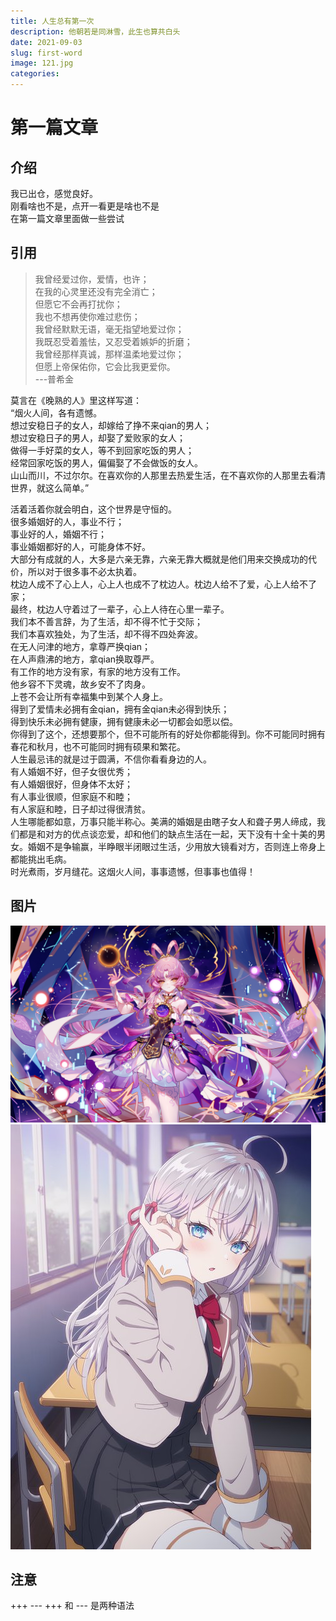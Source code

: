 ```yaml
---
title: 人生总有第一次
description: 他朝若是同淋雪，此生也算共白头
date: 2021-09-03
slug: first-word
image: 121.jpg
categories:
---
```


# 第一篇文章

## 介绍
我已出仓，感觉良好。  
刚看啥也不是，点开一看更是啥也不是  
在第一篇文章里面做一些尝试  

## 引用

>我曾经爱过你，爱情，也许；  
>在我的心灵里还没有完全消亡；  
>但愿它不会再打扰你；  
>我也不想再使你难过悲伤；  
>我曾经默默无语，毫无指望地爱过你；  
>我既忍受着羞怯，又忍受着嫉妒的折磨；  
>我曾经那样真诚，那样温柔地爱过你；  
>但愿上帝保佑你，它会比我更爱你。  
>                             ---普希金  
  
  
  
  
莫言在《晚熟的人》里这样写道：  
“烟火人间，各有遗憾。  
想过安稳日子的女人，却嫁给了挣不来qian的男人；  
想过安稳日子的男人，却娶了爱败家的女人；  
做得一手好菜的女人，等不到回家吃饭的男人；  
经常回家吃饭的男人，偏偏娶了不会做饭的女人。  
山山而川，不过尔尔。在喜欢你的人那里去热爱生活，在不喜欢你的人那里去看清世界，就这么简单。”  
  
活着活着你就会明白，这个世界是守恒的。  
很多婚姻好的人，事业不行；  
事业好的人，婚姻不行；  
事业婚姻都好的人，可能身体不好。  
大部分有成就的人，大多是六亲无靠，六亲无靠大概就是他们用来交换成功的代价，所以对于很多事不必太执着。  
枕边人成不了心上人，心上人也成不了枕边人。枕边人给不了爱，心上人给不了家；  
最终，枕边人守着过了一辈子，心上人待在心里一辈子。  
我们本不善言辞，为了生活，却不得不忙于交际；  
我们本喜欢独处，为了生活，却不得不四处奔波。  
在无人问津的地方，拿尊严换qian；  
在人声鼎沸的地方，拿qian换取尊严。  
有工作的地方没有家，有家的地方没有工作。  
他乡容不下灵魂，故乡安不了肉身。  
上苍不会让所有幸福集中到某个人身上。  
得到了爱情未必拥有金qian，拥有金qian未必得到快乐；  
得到快乐未必拥有健康，拥有健康未必一切都会如愿以偿。  
你得到了这个，还想要那个，但不可能所有的好处你都能得到。你不可能同时拥有春花和秋月，也不可能同时拥有硕果和繁花。  
人生最忌讳的就是过于圆满，不信你看看身边的人。  
有人婚姻不好，但子女很优秀；  
有人婚姻很好，但身体不太好；  
有人事业很顺，但家庭不和睦；  
有人家庭和睦，日子却过得很清贫。  
人生哪能都如意，万事只能半称心。美满的婚姻是由瞎子女人和聋子男人缔成，我们都是和对方的优点谈恋爱，却和他们的缺点生活在一起，天下没有十全十美的男女。婚姻不是争输赢，半睁眼半闭眼过生活，少用放大镜看对方，否则连上帝身上都能挑出毛病。  
时光煮雨，岁月缝花。这烟火人间，事事遗憾，但事事也值得！  

## 图片
![Photo by fuxuan](fuxuan.jpg) ![photo by ailin](ailin.jpg)

## 注意
+++       ---
+++   和  --- 是两种语法
